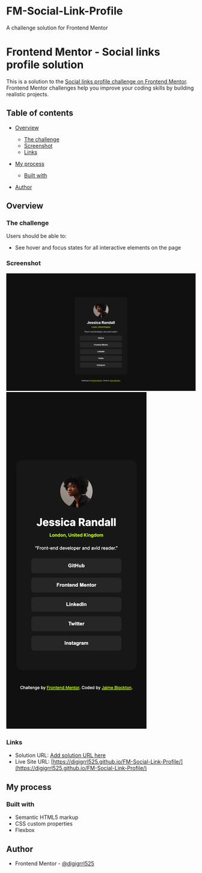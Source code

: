 # FM-Social-Link-Profile
A challenge solution for Frontend Mentor

# Frontend Mentor - Social links profile solution

This is a solution to the [Social links profile challenge on Frontend Mentor](https://www.frontendmentor.io/challenges/social-links-profile-UG32l9m6dQ). Frontend Mentor challenges help you improve your coding skills by building realistic projects. 

## Table of contents

- [Overview](#overview)
  - [The challenge](#the-challenge)
  - [Screenshot](#screenshot)
  - [Links](#links)
- [My process](#my-process)
  - [Built with](#built-with)

- [Author](#author)

## Overview

### The challenge

Users should be able to:

- See hover and focus states for all interactive elements on the page

### Screenshot

![Desktop](./screenshot/Blockton-desktop.png)
![Mobile](./screenshot/Blockton-mobile.png)


### Links

- Solution URL: [Add solution URL here](https://your-solution-url.com)
- Live Site URL: [https://digigrrl525.github.io/FM-Social-Link-Profile/](https://digigrrl525.github.io/FM-Social-Link-Profile/)

## My process

### Built with

- Semantic HTML5 markup
- CSS custom properties
- Flexbox

## Author

- Frontend Mentor - [@digigrrl525](https://www.frontendmentor.io/profile/digigrrl525)

